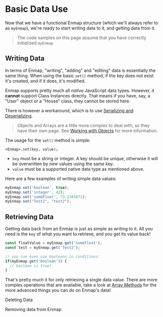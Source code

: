 # Basic Data Use

Now that we have a functional Enmap structure \(which we'll always refer to as `myEnmap`\), we're ready to start writing data to it, and getting data from it. 

> The code samples on this page assume that you have correctly initialized `myEnmap`

## Writing Data

In terms of Enmap, "writing", "adding" and "editing" data is essentially the same thing. When using the basic `set()` method, if the key does not exist it's created, and if it does, it's modified. 

Enmap supports pretty much all _native_ JavaScript data types. However, it **cannot** support Class Instances directly. That means if you have, say, a "User" object or a "House" class, they cannot be stored here.

There is however a workaround, which is to use [Serializing and Deserializing](serialize.md).

> Objects and Arrays are a little more complex to deal with, so they have their own page. See [Working with Objects](objects.md) for more information.

The usage for the `set()` method is simple: 

```text
<Enmap>.set(key, value);
```

* `key` must be a string or integer. A key should be unique, otherwise it will be overwritten by new values using the same key. 
* `value` must be a supported native data type as mentioned above.

Here are a few examples of writing simple data values: 

```javascript
myEnmap.set('boolean', true);
myEnmap.set('integer', 42);
myEnmap.set('someFloat', 73.2345871);
myEnmap.set("Test2", "test2");
```

## Retrieving Data

Getting data back from an Enmap is just as simple as writing to it. All you need is the `key` of what you want to retrieve, and you get its value back!

```javascript
const floatValue = myEnmap.get('someFloat');
const test = myEnmap.get('Test2');

// you can even use booleans in conditions: 
if(myEnmap.get('boolean')) {
  // boolean is true!
}
```

That's pretty much it for only retrieving a single data value. There are more complex operations that are available, take a look at [Array Methods](arrays.md) for the more advanced things you can do on Enmap's data!

Deleting Data

Removing data from Enmap 

